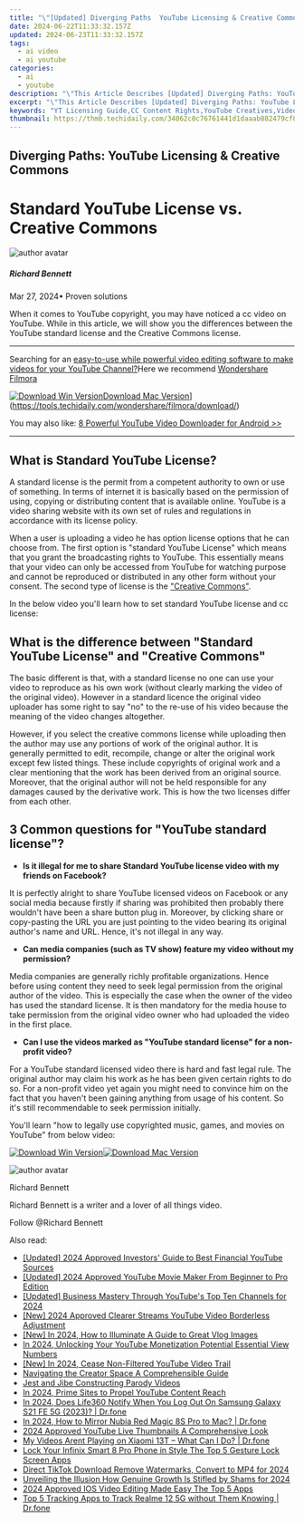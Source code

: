 ```yaml
---
title: "\"[Updated] Diverging Paths  YouTube Licensing & Creative Commons for 2024\""
date: 2024-06-22T11:33:32.157Z
updated: 2024-06-23T11:33:32.157Z
tags:
  - ai video
  - ai youtube
categories:
  - ai
  - youtube
description: "\"This Article Describes [Updated] Diverging Paths: YouTube Licensing & Creative Commons for 2024\""
excerpt: "\"This Article Describes [Updated] Diverging Paths: YouTube Licensing & Creative Commons for 2024\""
keywords: "YT Licensing Guide,CC Content Rights,YouTube Creatives,Video Copyright Laws,Digital Media Terms,Online Streaming Policy,Creative Commons Usage"
thumbnail: https://thmb.techidaily.com/34062c0c76761441d1daaab882479cf039a7dd266a5c393fca1f08310200c903.jpg
---
```


## Diverging Paths: YouTube Licensing & Creative Commons

# Standard YouTube License vs. Creative Commons

![author avatar](https://images.wondershare.com/filmora/article-images/richard-bennett.jpg)

##### Richard Bennett

 Mar 27, 2024• Proven solutions

When it comes to YouTube copyright, you may have noticed a cc video on YouTube. While in this article, we will show you the differences between the YouTube standard license and the Creative Commons license.

---

Searching for an [easy-to-use while powerful video editing software to make videos for your YouTube Channel?](https://tools.techidaily.com/wondershare/filmora/download/)Here we recommend [Wondershare Filmora](https://tools.techidaily.com/wondershare/filmora/download/)

[![Download Win Version](https://images.wondershare.com/filmora/guide/download-btn-win.jpg)](https://tools.techidaily.com/wondershare/filmora/download/)[Download Mac Version](https://images.wondershare.com/filmora/guide/download-btn-mac.jpg)](https://tools.techidaily.com/wondershare/filmora/download/)

You may also like: [8 Powerful YouTube Video Downloader for Android >>](https://tools.techidaily.com/wondershare/filmora/download/)

---

## What is Standard YouTube License?

A standard license is the permit from a competent authority to own or use of something. In terms of internet it is basically based on the permission of using, copying or distributing content that is available online. YouTube is a video sharing website with its own set of rules and regulations in accordance with its license policy.

When a user is uploading a video he has option license options that he can choose from. The first option is "standard YouTube License" which means that you grant the broadcasting rights to YouTube. This essentially means that your video can only be accessed from YouTube for watching purpose and cannot be reproduced or distributed in any other form without your consent. The second type of license is the ["Creative Commons"](https://tools.techidaily.com/wondershare/filmora/download/).

In the below video you'll learn how to set standard YouTube license and cc license:

## What is the difference between "Standard YouTube License" and "Creative Commons"

The basic different is that, with a standard license no one can use your video to reproduce as his own work (without clearly marking the video of the original video). However in a standard licence the original video uploader has some right to say "no" to the re-use of his video because the meaning of the video changes altogether.

However, if you select the creative commons license while uploading then the author may use any portions of work of the original author. It is generally permitted to edit, recompile, change or alter the original work except few listed things. These include copyrights of original work and a clear mentioning that the work has been derived from an original source. Moreover, that the original author will not be held responsible for any damages caused by the derivative work. This is how the two licenses differ from each other.

## 3 Common questions for "YouTube standard license"?

* **Is it illegal for me to share Standard YouTube license video with my friends on Facebook?**

It is perfectly alright to share YouTube licensed videos on Facebook or any social media because firstly if sharing was prohibited then probably there wouldn't have been a share button plug in. Moreover, by clicking share or copy-pasting the URL you are just pointing to the video bearing its original author's name and URL. Hence, it's not illegal in any way.

* **Can media companies (such as TV show) feature my video without my permission?**

Media companies are generally richly profitable organizations. Hence before using content they need to seek legal permission from the original author of the video. This is especially the case when the owner of the video has used the standard license. It is then mandatory for the media house to take permission from the original video owner who had uploaded the video in the first place.

* **Can I use the videos marked as "YouTube standard license" for a non-profit video?**

For a YouTube standard licensed video there is hard and fast legal rule. The original author may claim his work as he has been given certain rights to do so. For a non-profit video yet again you might need to convince him on the fact that you haven't been gaining anything from usage of his content. So it's still recommendable to seek permission initially.

You'll learn "how to legally use copyrighted music, games, and movies on YouTube" from below video:

[![Download Win Version](https://images.wondershare.com/filmora/guide/download-btn-win.jpg)](https://tools.techidaily.com/wondershare/filmora/download/)[![Download Mac Version](https://images.wondershare.com/filmora/guide/download-btn-mac.jpg)](https://tools.techidaily.com/wondershare/filmora/download/)

![author avatar](https://images.wondershare.com/filmora/article-images/richard-bennett.jpg)

Richard Bennett

Richard Bennett is a writer and a lover of all things video.

Follow @Richard Bennett


<ins class="adsbygoogle"
     style="display:block"
     data-ad-format="autorelaxed"
     data-ad-client="ca-pub-7571918770474297"
     data-ad-slot="1223367746"></ins>



<ins class="adsbygoogle"
     style="display:block"
     data-ad-client="ca-pub-7571918770474297"
     data-ad-slot="8358498916"
     data-ad-format="auto"
     data-full-width-responsive="true"></ins>

<span class="atpl-alsoreadstyle">Also read:</span>
<div><ul>
<li><a href="https://youtube-zero.techidaily.com/ed-2024-approved-investors-guide-to-best-financial-youtube-sources/"><u>[Updated] 2024 Approved  Investors' Guide to Best Financial YouTube Sources</u></a></li>
<li><a href="https://youtube-zero.techidaily.com/ed-2024-approved-youtube-movie-maker-from-beginner-to-pro-edition/"><u>[Updated] 2024 Approved  YouTube Movie Maker  From Beginner to Pro Edition</u></a></li>
<li><a href="https://youtube-zero.techidaily.com/ed-business-mastery-through-youtubes-top-ten-channels-for-2024/"><u>[Updated] Business Mastery Through YouTube's Top Ten Channels for 2024</u></a></li>
<li><a href="https://youtube-zero.techidaily.com/024-approved-clearer-streams-youtube-video-borderless-adjustment/"><u>[New] 2024 Approved  Clearer Streams  YouTube Video Borderless Adjustment</u></a></li>
<li><a href="https://youtube-zero.techidaily.com/n-2024-how-to-illuminate-a-guide-to-great-vlog-images/"><u>[New] In 2024, How to Illuminate  A Guide to Great Vlog Images</u></a></li>
<li><a href="https://youtube-zero.techidaily.com/24-unlocking-your-youtube-monetization-potential-essential-view-numbers/"><u>In 2024, Unlocking Your YouTube Monetization Potential  Essential View Numbers</u></a></li>
<li><a href="https://youtube-zero.techidaily.com/n-2024-cease-non-filtered-youtube-video-trail/"><u>[New] In 2024, Cease Non-Filtered YouTube Video Trail</u></a></li>
<li><a href="https://youtube-zero.techidaily.com/ating-the-creator-space-a-comprehensible-guide/"><u>Navigating the Creator Space  A Comprehensible Guide</u></a></li>
<li><a href="https://youtube-zero.techidaily.com/and-jibe-constructing-parody-videos/"><u>Jest and Jibe  Constructing Parody Videos</u></a></li>
<li><a href="https://extra-support.techidaily.com/in-2024-prime-sites-to-propel-youtube-content-reach/"><u>In 2024, Prime Sites to Propel YouTube Content Reach</u></a></li>
<li><a href="https://review-topics.techidaily.com/in-2024-does-life360-notify-when-you-log-out-on-samsung-galaxy-s21-fe-5g-2023-drfone-by-drfone-virtual-android/"><u>In 2024, Does Life360 Notify When You Log Out On Samsung Galaxy S21 FE 5G (2023)? | Dr.fone</u></a></li>
<li><a href="https://screen-mirror.techidaily.com/in-2024-how-to-mirror-nubia-red-magic-8s-pro-to-mac-drfone-by-drfone-android/"><u>In 2024, How to Mirror Nubia Red Magic 8S Pro to Mac? | Dr.fone</u></a></li>
<li><a href="https://youtube-docs.techidaily.com/approved-youtube-live-thumbnails-a-comprehensive-look/"><u>2024 Approved  YouTube Live Thumbnails  A Comprehensive Look</u></a></li>
<li><a href="https://fix-guide.techidaily.com/my-videos-arent-playing-on-xiaomi-13t-what-can-i-do-drfone-by-drfone-fix-android-problems-fix-android-problems/"><u>My Videos Arent Playing on Xiaomi 13T – What Can I Do? | Dr.fone</u></a></li>
<li><a href="https://unlock-android.techidaily.com/lock-your-infinix-smart-8-pro-phone-in-style-the-top-5-gesture-lock-screen-apps-by-drfone-android/"><u>Lock Your Infinix Smart 8 Pro Phone in Style The Top 5 Gesture Lock Screen Apps</u></a></li>
<li><a href="https://tiktok-clips.techidaily.com/direct-tiktok-download-remove-watermarks-convert-to-mp4-for-2024/"><u>Direct TikTok Download  Remove Watermarks, Convert to MP4 for 2024</u></a></li>
<li><a href="https://instagram-clips.techidaily.com/unveiling-the-illusion-how-genuine-growth-is-stifled-by-shams-for-2024/"><u>Unveiling the Illusion  How Genuine Growth Is Stifled by Shams for 2024</u></a></li>
<li><a href="https://youtube-webster.techidaily.com/approved-ios-video-editing-made-easy-the-top-5-apps/"><u>2024 Approved  IOS Video Editing Made Easy  The Top 5 Apps</u></a></li>
<li><a href="https://android-location-track.techidaily.com/top-5-tracking-apps-to-track-realme-12-5g-without-them-knowing-drfone-by-drfone-virtual-android/"><u>Top 5 Tracking Apps to Track Realme 12 5G without Them Knowing | Dr.fone</u></a></li>
</ul></div>
